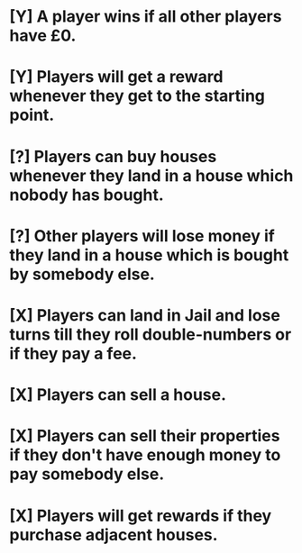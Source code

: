 # [Y] A player wins if all other players have £0.
# [Y] Players will get a reward whenever they get to the starting point.
# [?] Players can buy houses whenever they land in a house which nobody has bought.
# [?] Other players will lose money if they land in a house which is bought by somebody else.
# [X] Players can land in Jail and lose turns till they roll double-numbers or if they pay a fee.
# [X] Players can sell a house.
# [X] Players can sell their properties if they don't have enough money to pay somebody else.
# [X] Players will get rewards if they purchase adjacent houses.
